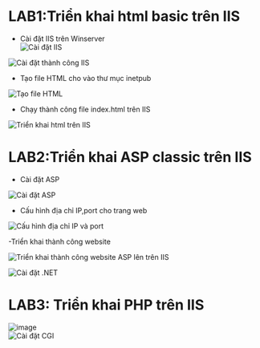 # LAB1:Triển khai html basic trên IIS   

- Cài đặt IIS trên Winserver  
![Cài đặt IIS](https://github.com/user-attachments/assets/6d77065d-efd4-4ca5-8dbb-560600f3eabc)    


![Cài đặt thành công IIS](https://github.com/user-attachments/assets/96e9586b-27b1-417b-973f-1810b90454fc)  

- Tạo file HTML cho vào thư mục inetpub  

![Tạo file HTML ](https://github.com/user-attachments/assets/a2faebdc-065b-4252-b62b-89af033889e2)

- Chạy thành công file index.html trên IIS  

![Triển khai html trên IIS](https://github.com/user-attachments/assets/675c6347-7b77-4da3-890a-a8f0e0aa1942)  

# LAB2:Triển khai ASP classic trên IIS  
- Cài đặt ASP

![Cài đặt ASP](https://github.com/user-attachments/assets/c7fb68e3-d3af-42dc-b780-5163da91bd5c)  

- Cấu hình địa chỉ IP,port cho trang web  

![Cấu hình địa chỉ IP và port](https://github.com/user-attachments/assets/2f217652-97f4-40d2-866d-6bdd7a1381b2)  

-Triển khai thành công website  

![Triển khai thành công website ASP lên trên IIS](https://github.com/user-attachments/assets/d476f00f-cda0-4bce-b853-aa999bd43339)  



![Cài đặt .NET](https://github.com/user-attachments/assets/b4060829-c618-4a86-b667-b0938f77d4b7)  

# LAB3: Triển khai PHP trên IIS  

![image](https://github.com/user-attachments/assets/b8a4eb82-3b50-4185-b811-504c1a40d509)  
![Cài đặt CGI](https://github.com/user-attachments/assets/a8faaae2-8bba-4743-bce9-d2c1fe47b45f)  





